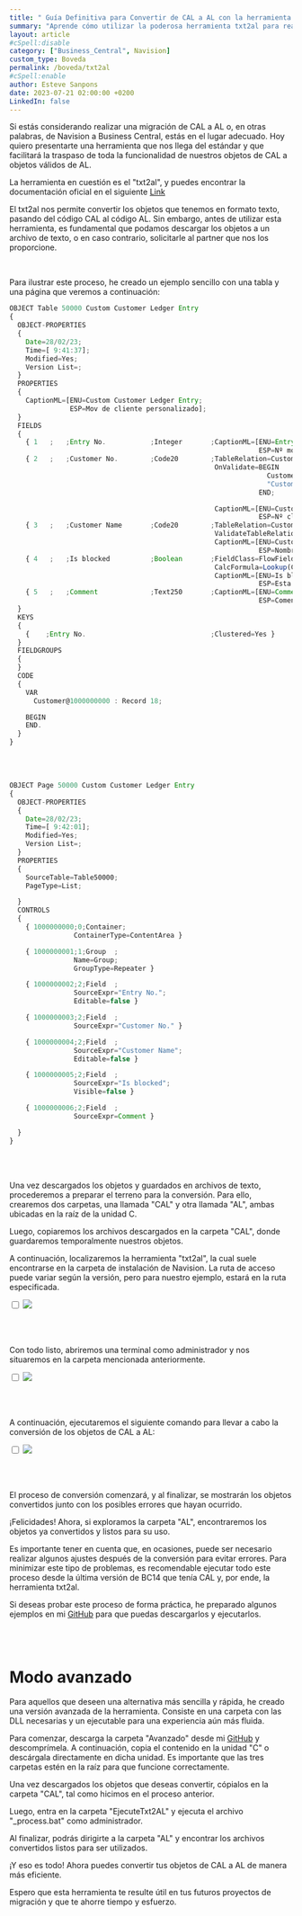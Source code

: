 ```yaml
---
title: " Guía Definitiva para Convertir de CAL a AL con la herramienta de txt2al"
summary: "Aprende cómo utilizar la poderosa herramienta txt2al para realizar una migración fluida de tus objetos de CAL a AL en Microsoft Dynamics 365 Business Central. Descubre los pasos detallados, ejemplos prácticos y una versión avanzada para una experiencia aún más sencilla."
layout: article
#cSpell:disable
category: ["Business_Central", Navision]
custom_type: Boveda
permalink: /boveda/txt2al
#cSpell:enable
author: Esteve Sanpons
date: 2023-07-21 02:00:00 +0200
LinkedIn: false
---
```


Si estás considerando realizar una migración de CAL a AL o, en otras palabras, de Navision a Business Central, estás en el lugar adecuado. Hoy quiero presentarte una herramienta que nos llega del estándar y que facilitará la traspaso de toda la funcionalidad de nuestros objetos de CAL a objetos válidos de AL.

La herramienta en cuestión es el "txt2al", y puedes encontrar la documentación oficial en el siguiente [Link](https://learn.microsoft.com/en-us/dynamics365/business-central/dev-itpro/developer/devenv-txt2al-tool)

El txt2al nos permite convertir los objetos que tenemos en formato texto, pasando del código CAL al código AL. Sin embargo, antes de utilizar esta herramienta, es fundamental que podamos descargar los objetos a un archivo de texto, o en caso contrario, solicitarle al partner que nos los proporcione.

<br>

Para ilustrar este proceso, he creado un ejemplo sencillo con una tabla y una página que veremos a continuación:

```javascript
OBJECT Table 50000 Custom Customer Ledger Entry
{
  OBJECT-PROPERTIES
  {
    Date=28/02/23;
    Time=[ 9:41:37];
    Modified=Yes;
    Version List=;
  }
  PROPERTIES
  {
    CaptionML=[ENU=Custom Customer Ledger Entry;
               ESP=Mov de cliente personalizado];
  }
  FIELDS
  {
    { 1   ;   ;Entry No.           ;Integer       ;CaptionML=[ENU=Entry No.;
                                                              ESP=Nº mov.] }
    { 2   ;   ;Customer No.        ;Code20        ;TableRelation=Customer.No.;
                                                   OnValidate=BEGIN
                                                                Customer.GET("Customer No.");
                                                                "Customer Name" := Customer.Name;
                                                              END;

                                                   CaptionML=[ENU=Customer No.;
                                                              ESP=Nº cliente] }
    { 3   ;   ;Customer Name       ;Code20        ;TableRelation=Customer.Name WHERE (No.=FIELD(Customer No.));
                                                   ValidateTableRelation=No;
                                                   CaptionML=[ENU=Customer Name;
                                                              ESP=Nombre cliente] }
    { 4   ;   ;Is blocked          ;Boolean       ;FieldClass=FlowField;
                                                   CalcFormula=Lookup(Customer.Blocked WHERE (No.=FIELD(Customer No.)));
                                                   CaptionML=[ENU=Is blocked;
                                                              ESP=Esta bloqueado] }
    { 5   ;   ;Comment             ;Text250       ;CaptionML=[ENU=Comment;
                                                              ESP=Comentarios] }
  }
  KEYS
  {
    {    ;Entry No.                               ;Clustered=Yes }
  }
  FIELDGROUPS
  {
  }
  CODE
  {
    VAR
      Customer@1000000000 : Record 18;

    BEGIN
    END.
  }
}

```

<br><br>

```javascript
OBJECT Page 50000 Custom Customer Ledger Entry
{
  OBJECT-PROPERTIES
  {
    Date=28/02/23;
    Time=[ 9:42:01];
    Modified=Yes;
    Version List=;
  }
  PROPERTIES
  {
    SourceTable=Table50000;
    PageType=List;

  }
  CONTROLS
  {
    { 1000000000;0;Container;
                ContainerType=ContentArea }

    { 1000000001;1;Group  ;
                Name=Group;
                GroupType=Repeater }

    { 1000000002;2;Field  ;
                SourceExpr="Entry No.";
                Editable=false }

    { 1000000003;2;Field  ;
                SourceExpr="Customer No." }

    { 1000000004;2;Field  ;
                SourceExpr="Customer Name";
                Editable=false }

    { 1000000005;2;Field  ;
                SourceExpr="Is blocked";
                Visible=false }

    { 1000000006;2;Field  ;
                SourceExpr=Comment }

  }
}

```

<br><br>

Una vez descargados los objetos y guardados en archivos de texto, procederemos a preparar el terreno para la conversión. Para ello, crearemos dos carpetas, una llamada "CAL" y otra llamada "AL", ambas ubicadas en la raíz de la unidad C.

Luego, copiaremos los archivos descargados en la carpeta "CAL", donde guardaremos temporalmente nuestros objetos.

A continuación, localizaremos la herramienta "txt2al", la cual suele encontrarse en la carpeta de instalación de Navision. La ruta de acceso puede variar según la versión, pero para nuestro ejemplo, estará en la ruta especificada.

<input type="checkbox" id="image-checkbox-02" class="image-checkbox">
<label for="image-checkbox-02"  class="image-label">
    <img class="img-container" src="/assets/img/articles/txt2al/imagen02.png">
</label>

<br><br>

Con todo listo, abriremos una terminal como administrador y nos situaremos en la carpeta mencionada anteriormente.

<input type="checkbox" id="image-checkbox-03" class="image-checkbox">
<label for="image-checkbox-03"  class="image-label">
    <img class="img-container" src="/assets/img/articles/txt2al/imagen03.png">
</label>

<br><br>

A continuación, ejecutaremos el siguiente comando para llevar a cabo la conversión de los objetos de CAL a AL:

<input type="checkbox" id="image-checkbox-04" class="image-checkbox">
<label for="image-checkbox-04"  class="image-label">
    <img class="img-container" src="/assets/img/articles/txt2al/imagen04.png">
</label>

<br><br>

El proceso de conversión comenzará, y al finalizar, se mostrarán los objetos convertidos junto con los posibles errores que hayan ocurrido.

¡Felicidades! Ahora, si exploramos la carpeta "AL", encontraremos los objetos ya convertidos y listos para su uso.

Es importante tener en cuenta que, en ocasiones, puede ser necesario realizar algunos ajustes después de la conversión para evitar errores. Para minimizar este tipo de problemas, es recomendable ejecutar todo este proceso desde la última versión de BC14 que tenía CAL y, por ende, la herramienta txt2al.

Si deseas probar este proceso de forma práctica, he preparado algunos ejemplos en mi [GitHub](https://github.com/Esanpons/ejemplos-blog/tree/main/Varios/txt2al/Basico) para que puedas descargarlos y ejecutarlos.

<br><br>

# Modo avanzado

Para aquellos que deseen una alternativa más sencilla y rápida, he creado una versión avanzada de la herramienta. Consiste en una carpeta con las DLL necesarias y un ejecutable para una experiencia aún más fluida.

Para comenzar, descarga la carpeta "Avanzado" desde mi [GitHub](https://github.com/Esanpons/ejemplos-blog/tree/main/Varios/txt2al/Avanzado) y descomprímela. A continuación, copia el contenido en la unidad "C" o descárgala directamente en dicha unidad. Es importante que las tres carpetas estén en la raíz para que funcione correctamente.

Una vez descargados los objetos que deseas convertir, cópialos en la carpeta "CAL", tal como hicimos en el proceso anterior.

Luego, entra en la carpeta "EjecuteTxt2AL" y ejecuta el archivo "\_process.bat" como administrador.

Al finalizar, podrás dirigirte a la carpeta "AL" y encontrar los archivos convertidos listos para ser utilizados.

¡Y eso es todo! Ahora puedes convertir tus objetos de CAL a AL de manera más eficiente.

Espero que esta herramienta te resulte útil en tus futuros proyectos de migración y que te ahorre tiempo y esfuerzo.
